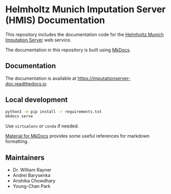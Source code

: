 # Helmholtz Munich Imputation Server (HMIS) Documentation
This repository includes the documentation code for the [Helmholtz Munich Imputation Server](https://imputationserver.helmholtz-munich.de) web service.

The documentation in this repository is built using [MkDocs](https://www.mkdocs.org).

## Documentation
The documentation is available at https://imputationserver-doc.readthedocs.io

## Local development
```bash
python3 -m pip install -r requirements.txt
mkdocs serve
```
Use `virtualenv` or `conda` if needed.

[Material for MkDocs](https://squidfunk.github.io/mkdocs-material/reference/) provides some useful references for markdown formatting.

## Maintainers
- Dr. William Rayner
- Andrei Barysenka
- Anshika Chowdhary
- Young-Chan Park
